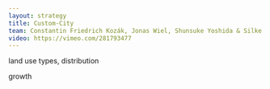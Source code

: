 ```yaml
---
layout: strategy
title: Custom-City
team: Constantin Friedrich Kozák, Jonas Wiel, Shunsuke Yoshida & Silke Weise
video: https://vimeo.com/281793477
---
```



land use types, distribution

growth
